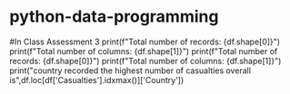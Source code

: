 # python-data-programming
#In Class Assessment 3
print(f"Total number of records: {df.shape[0]}")
print(f"Total number of columns: {df.shape[1]}")
print(f"Total number of records: {df.shape[0]}")
print(f"Total number of columns: {df.shape[1]}")
print("country recorded the highest number of casualties overall is",df.loc[df['Casualties'].idxmax()]['Country'])
